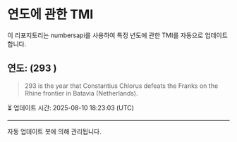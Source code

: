 
# 연도에 관한 TMI

이 리포지토리는 numbersapi를 사용하여 특정 년도에 관한 TMI를 자동으로 업데이트합니다.

## 연도: (293 )
> 293 is the year that Constantius Chlorus defeats the Franks on the Rhine frontier in Batavia (Netherlands).

⏳ 업데이트 시간: 2025-08-10 18:23:03 (UTC)

---
자동 업데이트 봇에 의해 관리됩니다.
